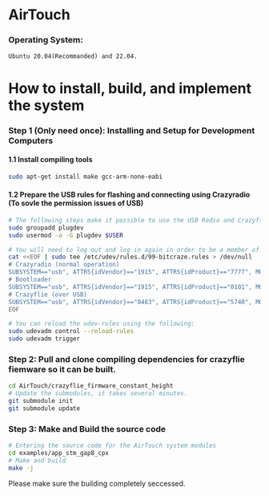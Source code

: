# AirTouch


### Operating System: 
    Ubuntu 20.04(Recommanded) and 22.04.


# How to install, build, and implement the system
### Step 1 (Only need once): Installing and Setup for Development Computers
#### 1.1 Install compiling tools
```bash
sudo apt-get install make gcc-arm-none-eabi
```
#### 1.2 Prepare the USB rules for flashing and connecting using Crazyradio (To sovle the permission issues of USB)
```bash
# The following steps make it possible to use the USB Radio and Crazyflie 2 over USB without being root.
sudo groupadd plugdev
sudo usermod -a -G plugdev $USER
```
```bash
# You will need to log out and log in again in order to be a member of the plugdev group. Copy-paste the following in your console, this will create the file /etc/udev/rules.d/99-bitcraze.rules:
cat <<EOF | sudo tee /etc/udev/rules.d/99-bitcraze.rules > /dev/null
# Crazyradio (normal operation)
SUBSYSTEM=="usb", ATTRS{idVendor}=="1915", ATTRS{idProduct}=="7777", MODE="0664", GROUP="plugdev"
# Bootloader
SUBSYSTEM=="usb", ATTRS{idVendor}=="1915", ATTRS{idProduct}=="0101", MODE="0664", GROUP="plugdev"
# Crazyflie (over USB)
SUBSYSTEM=="usb", ATTRS{idVendor}=="0483", ATTRS{idProduct}=="5740", MODE="0664", GROUP="plugdev"
EOF
```
```bash
# You can reload the udev-rules using the following:
sudo udevadm control --reload-rules
sudo udevadm trigger
```

### Step 2: Pull and clone compiling dependencies for crazyflie fiemware so it can be built.
```bash
cd AirTouch/crazyflie_firmware_constant_height
# Update the submodules, it takes several minutes.
git submodule init
git submodule update
```
### Step 3: Make and Build the source code
```bash
# Entering the source code for the AirTouch system modules
cd examples/app_stm_gap8_cpx
# Make and build
make -j
```
Please make sure the building completely seccessed.